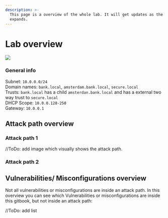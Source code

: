 ```yaml
---
description: >-
  This page is a overview of the whole lab. It will get updates as the lab
  expands.
---
```


# Lab overview

![](<../../.gitbook/assets/afbeelding (40).png>)

### General info

Subnet: `10.0.0.0/24`\
Domain names: `bank.local`, `amsterdam.bank.local`, `secure.local`\
Trusts: `bank.local` has a child `amsterdan.bank.local` and has a external two way trust to `secure.local`\
DHCP Scope: `10.0.0.128-250` \
Gateway: `10.0.0.1`

## Attack path overview

### Attack path 1

//ToDo: add image which visually shows the attack path.

### Attack path 2



## Vulnerabilities/ Misconfigurations overview

Not all vulnerabilities or misconfigurations are inside an attack path. In this overview you can see which Vulnerabilities or misconfigurations are inside this gitbook, but not inside an attack path:

//ToDo: add list
